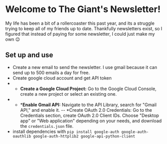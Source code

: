 # Welcome to The Giant's Newsletter!

My life has been a bit of a rollercoaster this past year, and its a struggle trying to keep all of my friends up to date. Thankfully newsletters exist, so I figured that instead of paying for some newsletter, I could just make my own :wink:

## Set up and use

- Create a new email to send the newsletter. I use gmail because it can send up to 500 emails a day for free.
- Create google cloud account and get API token
- - **Create a Google Cloud Project:** Go to the Google Cloud Console, create a new project or select an existing one.
- - ***Enable Gmail API:** Navigate to the API Library, search for "Gmail API," and enable it.
-- *Create OAuth 2.0 Credentials: Go to the Credentials section, create OAuth 2.0 Client IDs. Choose "Desktop app" or "Web application" depending on your needs, and download the `credentials.json` file.
- install dependencies with `pip install google-auth google-auth-oauthlib google-auth-httplib2 google-api-python-client` 
